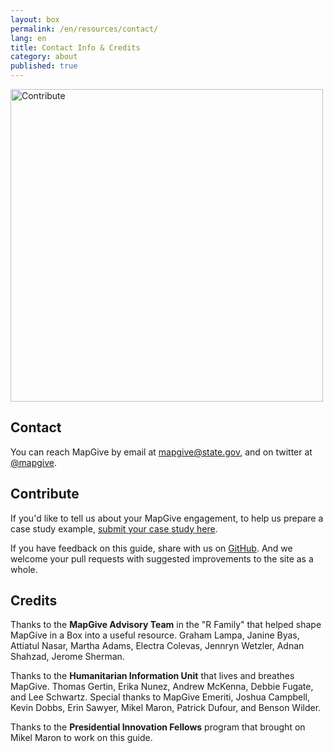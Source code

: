 ```yaml
---
layout: box
permalink: /en/resources/contact/
lang: en
title: Contact Info & Credits
category: about
published: true
---
```


<img src="{{site.baseurl}}/assets/img/osmgeoweek.jpg" alt="Contribute" width="500px">

## Contact

You can reach MapGive by email at [mapgive@state.gov](mailto:mapgive@state.gov), and on twitter at [@mapgive](https://twitter.com/mapgive).<!--, or through this contact form -->

## Contribute

If you'd like to tell us about your MapGive engagement, to help us prepare a case study example, [submit your case study here](https://docs.google.com/forms/d/1Y4t-KKUOqvQAK3IURH256TSbjGORjIEf8c3Doa0-nI8/viewform).

If you have feedback on this guide, share with us on [GitHub](https://github.com/state-hiu/mapgive-in-a-box/issues). And we welcome your pull requests with suggested improvements to the site as a whole.

## Credits

Thanks to the **MapGive Advisory Team** in the "R Family" that helped shape MapGive in a Box into a useful resource. Graham Lampa, Janine Byas, Attiatul Nasar, Martha Adams, Electra Colevas, Jennryn Wetzler, Adnan Shahzad, Jerome Sherman.

Thanks to the **Humanitarian Information Unit** that lives and breathes MapGive. Thomas Gertin, Erika Nunez, Andrew McKenna, Debbie Fugate, and Lee Schwartz. Special thanks to MapGive Emeriti, Joshua Campbell, Kevin Dobbs, Erin Sawyer, Mikel Maron, Patrick Dufour, and Benson Wilder.

Thanks to the **Presidential Innovation Fellows** program that brought on Mikel Maron to work on this guide.

